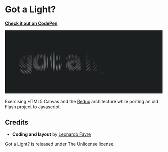 # Got a Light?

**[Check it out on CodePen](https://codepen.io/leofavre/full/RZwaNM/)**

[![](https://raw.githubusercontent.com/leofavre/got-a-light/master/got-a-light.gif)](https://codepen.io/leofavre/full/RZwaNM/)

Exercising HTML5 Canvas and the [Redux](http://redux.js.org/) architecture while porting an old Flash project to Javascript.

## Credits

* **Coding and layout** by [Leonardo Favre](http://leofavre.com/)

Got a Light? is released under The Unlicense license.
